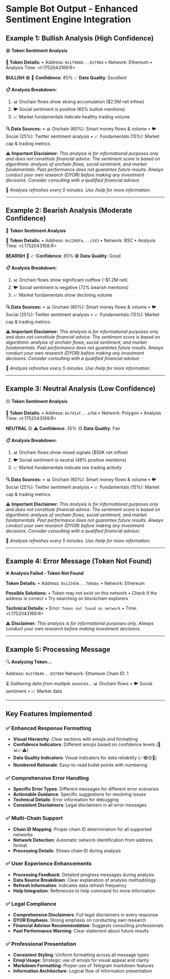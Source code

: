 # Sample Bot Output - Enhanced Sentiment Engine Integration

## Example 1: Bullish Analysis (High Confidence)

🟢 **Token Sentiment Analysis**

**📍 Token Details:**
• Address: `0x1f9840...01f984`
• Network: Ethereum
• Analysis Time: <t:1752043169:R>

**BULLISH** 🟢
🎯 **Confidence**: 85%
✅ **Data Quality**: Excellent

**📋 Analysis Breakdown:**
1. 📊 Onchain flows show strong accumulation ($2.5M net inflow)
2. 🐦 Social sentiment is positive (65% bullish mentions)
3. 📈 Market fundamentals indicate healthy trading volume

**🔍 Data Sources:**
• 📊 Onchain (60%): Smart money flows & volume
• 🐦 Social (25%): Twitter sentiment analysis
• 📈 Fundamentals (15%): Market cap & trading metrics

⚠️ **Important Disclaimer:**
*This analysis is for informational purposes only and does not constitute financial advice. The sentiment score is based on algorithmic analysis of onchain flows, social sentiment, and market fundamentals. Past performance does not guarantee future results. Always conduct your own research (DYOR) before making any investment decisions. Consider consulting with a qualified financial advisor.*

🔄 *Analysis refreshes every 5 minutes. Use /help for more information.*

---

## Example 2: Bearish Analysis (Moderate Confidence)

🔴 **Token Sentiment Analysis**

**📍 Token Details:**
• Address: `0x2260fa...c5d3`
• Network: BSC
• Analysis Time: <t:1752043169:R>

**BEARISH** 🔴
📈 **Confidence**: 65%
🟢 **Data Quality**: Good

**📋 Analysis Breakdown:**
1. 📊 Onchain flows show significant outflow (-$1.2M net)
2. 🐦 Social sentiment is negative (72% bearish mentions)
3. 📈 Market fundamentals show declining volume

**🔍 Data Sources:**
• 📊 Onchain (60%): Smart money flows & volume
• 🐦 Social (25%): Twitter sentiment analysis
• 📈 Fundamentals (15%): Market cap & trading metrics

⚠️ **Important Disclaimer:**
*This analysis is for informational purposes only and does not constitute financial advice. The sentiment score is based on algorithmic analysis of onchain flows, social sentiment, and market fundamentals. Past performance does not guarantee future results. Always conduct your own research (DYOR) before making any investment decisions. Consider consulting with a qualified financial advisor.*

🔄 *Analysis refreshes every 5 minutes. Use /help for more information.*

---

## Example 3: Neutral Analysis (Low Confidence)

🟡 **Token Sentiment Analysis**

**📍 Token Details:**
• Address: `0x7d1af...a7b8`
• Network: Polygon
• Analysis Time: <t:1752043169:R>

**NEUTRAL** 🟡
⚠️ **Confidence**: 35%
🟡 **Data Quality**: Fair

**📋 Analysis Breakdown:**
1. 📊 Onchain flows show mixed signals ($50K net inflow)
2. 🐦 Social sentiment is neutral (48% positive mentions)
3. 📈 Market fundamentals indicate low trading activity

**🔍 Data Sources:**
• 📊 Onchain (60%): Smart money flows & volume
• 🐦 Social (25%): Twitter sentiment analysis
• 📈 Fundamentals (15%): Market cap & trading metrics

⚠️ **Important Disclaimer:**
*This analysis is for informational purposes only and does not constitute financial advice. The sentiment score is based on algorithmic analysis of onchain flows, social sentiment, and market fundamentals. Past performance does not guarantee future results. Always conduct your own research (DYOR) before making any investment decisions. Consider consulting with a qualified financial advisor.*

🔄 *Analysis refreshes every 5 minutes. Use /help for more information.*

---

## Example 4: Error Message (Token Not Found)

❌ **Analysis Failed - Token Not Found**

**Token Details:**
• Address: `0x123456...789abc`
• Network: Ethereum

**Possible Solutions:**
• Token may not exist on this network
• Check if the address is correct
• Try searching on blockchain explorers

**Technical Details:**
• Error: `Token not found on network`
• Time: <t:1752043169:R>

⚠️ **Disclaimer:** *This analysis is for informational purposes only. Always conduct your own research before making investment decisions.*

---

## Example 5: Processing Message

🔍 **Analyzing Token...**

Address: `0x1f9840...01f984`
Network: Ethereum
Chain ID: 1

⏳ *Gathering data from multiple sources...*
📊 Onchain flows • 🐦 Social sentiment • 📈 Market data

---

## Key Features Implemented

### ✅ Enhanced Response Formatting
- **Visual Hierarchy**: Clear sections with emojis and formatting
- **Confidence Indicators**: Different emojis based on confidence levels (🎯📊📈⚠️)
- **Data Quality Indicators**: Visual indicators for data reliability (✅🟢🟡🔴)
- **Numbered Rationale**: Easy-to-read bullet points with numbering

### ✅ Comprehensive Error Handling
- **Specific Error Types**: Different messages for different error scenarios
- **Actionable Guidance**: Specific suggestions for resolving issues
- **Technical Details**: Error information for debugging
- **Consistent Disclaimers**: Legal disclaimers in all error messages

### ✅ Multi-Chain Support
- **Chain ID Mapping**: Proper chain ID determination for all supported networks
- **Network Detection**: Automatic network identification from address format
- **Processing Details**: Shows chain ID during analysis

### ✅ User Experience Enhancements
- **Processing Feedback**: Detailed progress messages during analysis
- **Data Source Breakdown**: Clear explanation of analysis methodology
- **Refresh Information**: Indicates data refresh frequency
- **Help Integration**: References to help command for more information

### ✅ Legal Compliance
- **Comprehensive Disclaimers**: Full legal disclaimers in every response
- **DYOR Emphasis**: Strong emphasis on conducting own research
- **Financial Advisor Recommendation**: Suggests consulting professionals
- **Past Performance Warning**: Clear statement about future results

### ✅ Professional Presentation
- **Consistent Styling**: Uniform formatting across all message types
- **Emoji Usage**: Strategic use of emojis for visual appeal and clarity
- **Markdown Formatting**: Proper use of Telegram markdown features
- **Information Architecture**: Logical flow of information presentation 